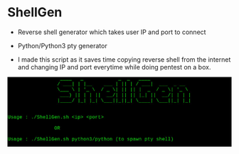 # ShellGen<br>

* Reverse shell generator which takes user IP and port to connect<br>

* Python/Python3 pty generator <br>

* I made this script as it saves time copying reverse shell from the internet and changing IP and port everytime while doing pentest on a box.<br>

![banner](/banner.jpeg)
